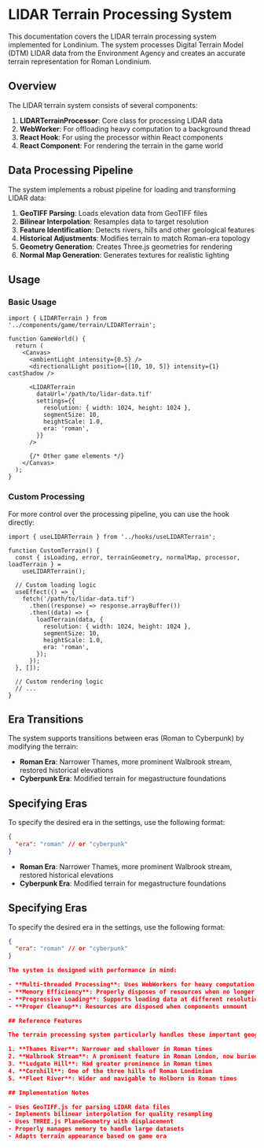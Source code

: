 # LIDAR Terrain Processing System

This documentation covers the LIDAR terrain processing system implemented for Londinium. The system processes Digital Terrain Model (DTM) LIDAR data from the Environment Agency and creates an accurate terrain representation for Roman Londinium.

## Overview

The LIDAR terrain system consists of several components:

1. **LIDARTerrainProcessor**: Core class for processing LIDAR data
2. **WebWorker**: For offloading heavy computation to a background thread
3. **React Hook**: For using the processor within React components
4. **React Component**: For rendering the terrain in the game world

## Data Processing Pipeline

The system implements a robust pipeline for loading and transforming LIDAR data:

1. **GeoTIFF Parsing**: Loads elevation data from GeoTIFF files
2. **Bilinear Interpolation**: Resamples data to target resolution
3. **Feature Identification**: Detects rivers, hills and other geological features
4. **Historical Adjustments**: Modifies terrain to match Roman-era topology
5. **Geometry Generation**: Creates Three.js geometries for rendering
6. **Normal Map Generation**: Generates textures for realistic lighting

## Usage

### Basic Usage

```tsx
import { LIDARTerrain } from '../components/game/terrain/LIDARTerrain';

function GameWorld() {
  return (
    <Canvas>
      <ambientLight intensity={0.5} />
      <directionalLight position={[10, 10, 5]} intensity={1} castShadow />

      <LIDARTerrain
        dataUrl='/path/to/lidar-data.tif'
        settings={{
          resolution: { width: 1024, height: 1024 },
          segmentSize: 10,
          heightScale: 1.0,
          era: 'roman',
        }}
      />

      {/* Other game elements */}
    </Canvas>
  );
}
```

### Custom Processing

For more control over the processing pipeline, you can use the hook directly:

```tsx
import { useLIDARTerrain } from '../hooks/useLIDARTerrain';

function CustomTerrain() {
  const { isLoading, error, terrainGeometry, normalMap, processor, loadTerrain } =
    useLIDARTerrain();

  // Custom loading logic
  useEffect(() => {
    fetch('/path/to/lidar-data.tif')
      .then((response) => response.arrayBuffer())
      .then((data) => {
        loadTerrain(data, {
          resolution: { width: 1024, height: 1024 },
          segmentSize: 10,
          heightScale: 1.0,
          era: 'roman',
        });
      });
  }, []);

  // Custom rendering logic
  // ...
}
```

## Era Transitions

The system supports transitions between eras (Roman to Cyberpunk) by modifying the terrain:

- **Roman Era**: Narrower Thames, more prominent Walbrook stream, restored historical elevations
- **Cyberpunk Era**: Modified terrain for megastructure foundations

## Specifying Eras

To specify the desired era in the settings, use the following format:

```json
{
  "era": "roman" // or "cyberpunk"
}
```

- **Roman Era**: Narrower Thames, more prominent Walbrook stream, restored historical elevations
- **Cyberpunk Era**: Modified terrain for megastructure foundations

## Specifying Eras

To specify the desired era in the settings, use the following format:

```json
{
  "era": "roman" // or "cyberpunk"
}

The system is designed with performance in mind:

- **Multi-threaded Processing**: Uses WebWorkers for heavy computation
- **Memory Efficiency**: Properly disposes of resources when no longer needed
- **Progressive Loading**: Supports loading data at different resolutions
- **Proper Cleanup**: Resources are disposed when components unmount

## Reference Features

The terrain processing system particularly handles these important geographical features:

1. **Thames River**: Narrower and shallower in Roman times
2. **Walbrook Stream**: A prominent feature in Roman London, now buried
3. **Ludgate Hill**: Had greater prominence in Roman times
4. **Cornhill**: One of the three hills of Roman Londinium
5. **Fleet River**: Wider and navigable to Holborn in Roman times

## Implementation Notes

- Uses GeoTIFF.js for parsing LIDAR data files
- Implements bilinear interpolation for quality resampling
- Uses THREE.js PlaneGeometry with displacement
- Properly manages memory to handle large datasets
- Adapts terrain appearance based on game era
